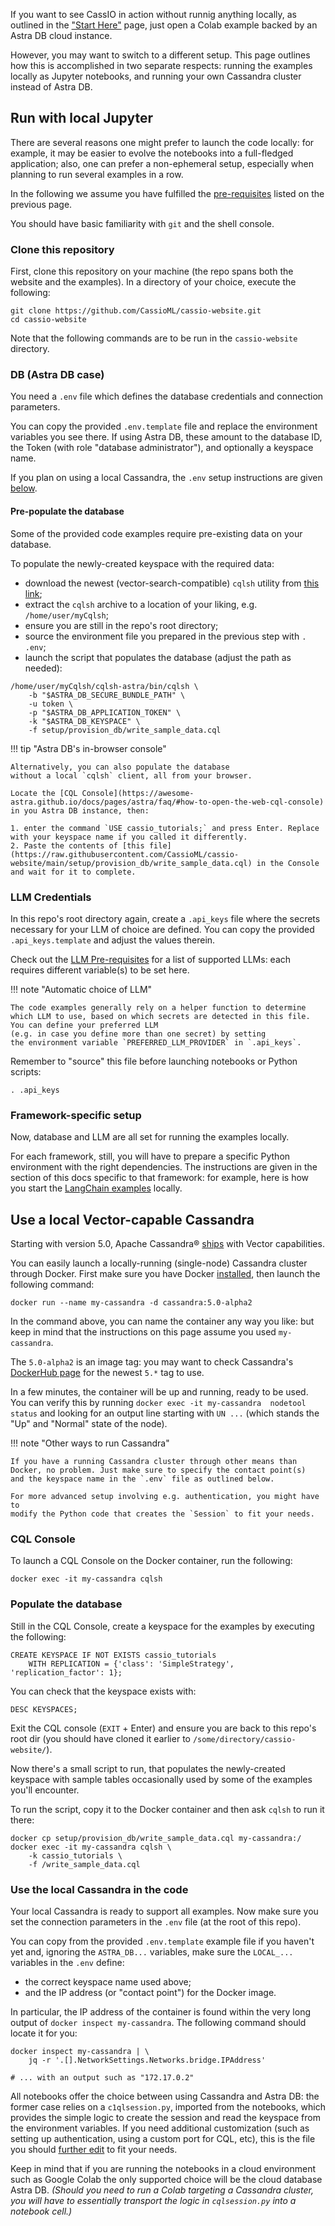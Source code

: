 If you want to see CassIO in action without runnig anything locally,
as outlined in the ["Start Here"](/start_here/) page, just open a Colab example
backed by an Astra DB cloud instance.

However, you may want to switch to a different setup. This page outlines how
this is accomplished in two separate respects: running the examples locally
as Jupyter notebooks, and running your own Cassandra cluster
instead of Astra DB.

## Run with local Jupyter

There are several reasons one might prefer to launch the code locally:
for example, it may be easier to evolve the notebooks
into a full-fledged application; also, one can prefer a non-ephemeral
setup, especially when planning to run several examples in a row.

In the following we assume you have fulfilled the
[pre-requisites](/start_here/#vector-database) listed on the previous page.

You should have basic familiarity with `git` and the shell console.

### Clone this repository

First, clone this repository on your machine
(the repo spans both the website and the examples).
In a directory of your choice, execute the following:

```
git clone https://github.com/CassioML/cassio-website.git
cd cassio-website
```

Note that the following commands are to be run in the `cassio-website` directory.

### DB (Astra DB case)

You need a `.env` file which defines the database credentials and connection
parameters.

You can copy the provided `.env.template` file and replace
the environment variables you see there.
If using Astra DB, these amount to the database ID,
the Token (with role "database administrator"), and optionally a keyspace name.

If you plan on using a local Cassandra, the `.env` setup instructions are given
[below](#use-the-local-cassandra-in-the-code).

#### Pre-populate the database

Some of the provided code examples require pre-existing data on your
database.

To populate the newly-created keyspace with the required data:

- download the newest (vector-search-compatible) `cqlsh` utility from [this link](https://downloads.datastax.com/enterprise/cqlsh-astra-20230526-vectortype-bin.tar.gz);
- extract the `cqlsh` archive to a location of your liking, e.g. `/home/user/myCqlsh`;
- ensure you are still in the repo's root directory;
- source the environment file you prepared in the previous step with `. .env`;
- launch the script that populates the database (adjust the path as needed):

```
/home/user/myCqlsh/cqlsh-astra/bin/cqlsh \
    -b "$ASTRA_DB_SECURE_BUNDLE_PATH" \
    -u token \
    -p "$ASTRA_DB_APPLICATION_TOKEN" \
    -k "$ASTRA_DB_KEYSPACE" \
    -f setup/provision_db/write_sample_data.cql
```

!!! tip "Astra DB's in-browser console"

    Alternatively, you can also populate the database
    without a local `cqlsh` client, all from your browser.

    Locate the [CQL Console](https://awesome-astra.github.io/docs/pages/astra/faq/#how-to-open-the-web-cql-console) in you Astra DB instance, then:

    1. enter the command `USE cassio_tutorials;` and press Enter. Replace with your keyspace name if you called it differently.
    2. Paste the contents of [this file](https://raw.githubusercontent.com/CassioML/cassio-website/main/setup/provision_db/write_sample_data.cql) in the Console and wait for it to complete.

### LLM Credentials

In this repo's root directory again, create a `.api_keys` file where the secrets
necessary for your LLM of choice are defined. You can copy
the provided `.api_keys.template` and adjust the values therein.

Check out the [LLM Pre-requisites](/start_here/#vector-database)
for a list of supported LLMs: each requires different variable(s)
to be set here.

!!! note "Automatic choice of LLM"

    The code examples generally rely on a helper function to determine
    which LLM to use, based on which secrets are detected in this file.
    You can define your preferred LLM
    (e.g. in case you define more than one secret) by setting
    the environment variable `PREFERRED_LLM_PROVIDER` in `.api_keys`.

Remember to "source" this file before launching notebooks or Python scripts:

```
. .api_keys
```

### Framework-specific setup

Now, database and LLM are all set for running the examples locally.

For each framework, still, you will have to prepare a specific
Python environment with the right dependencies. The instructions are given
in the section of this docs specific to that framework:
for example, here is how you start the
[LangChain examples](/frameworks/langchain/setup/) locally.

## Use a local Vector-capable Cassandra

Starting with version 5.0, Apache Cassandra®
[ships](https://cassandra.apache.org/doc/trunk/cassandra/vector-search/overview.html)
with Vector capabilities.

You can easily launch a locally-running (single-node) Cassandra cluster through
Docker. First make sure you have Docker [installed](https://www.docker.com/),
then launch the following command:

```
docker run --name my-cassandra -d cassandra:5.0-alpha2
```

In the command above, you can name the container any way you like:
but keep in mind that the instructions on this page assume you
used `my-cassandra`.

The `5.0-alpha2`
is an image tag: you may want to check Cassandra's
[DockerHub page](https://hub.docker.com/_/cassandra#!)
for the newest `5.*` tag to use.

In a few minutes, the container will be up and running, ready to be used. You
can verify this by running `docker exec -it my-cassandra  nodetool status` and
looking for an output line starting with `UN ...`
(which stands the "Up" and "Normal" state of the node).

!!! note "Other ways to run Cassandra"

    If you have a running Cassandra cluster through other means than
    Docker, no problem. Just make sure to specify the contact point(s)
    and the keyspace name in the `.env` file as outlined below.

    For more advanced setup involving e.g. authentication, you might have to
    modify the Python code that creates the `Session` to fit your needs.

### CQL Console

To launch a CQL Console on the Docker container, run the following:

```
docker exec -it my-cassandra cqlsh
```

### Populate the database

Still in the CQL Console, create a keyspace for the examples by executing the following:

```
CREATE KEYSPACE IF NOT EXISTS cassio_tutorials
    WITH REPLICATION = {'class': 'SimpleStrategy', 'replication_factor': 1};
```

You can check that the keyspace exists with:

```
DESC KEYSPACES;
```

Exit the CQL console (`EXIT` + Enter) and ensure you are back to this repo's root dir
(you should have cloned it earlier to `/some/directory/cassio-website/`).

Now there's a small script to run, that populates the newly-created keyspace
with sample tables occasionally used by some of the examples you'll encounter.

To run the script, copy it to the Docker container and
then ask `cqlsh` to run it there:

```
docker cp setup/provision_db/write_sample_data.cql my-cassandra:/
docker exec -it my-cassandra cqlsh \
    -k cassio_tutorials \
    -f /write_sample_data.cql
```

### Use the local Cassandra in the code

Your local Cassandra is ready to support all examples. Now make sure you
set the connection parameters in the `.env` file (at the root of this repo).

You can copy from the provided `.env.template` example file if
you haven't yet and, ignoring the `ASTRA_DB...` variables, make sure
the `LOCAL_...` variables in the `.env` define:

- the correct keyspace name used above;
- and the IP address (or "contact point") for the Docker image.

In particular, the IP address of the container is found within the very long
output of `docker inspect my-cassandra`. The following command
should locate it for you:

```
docker inspect my-cassandra | \
    jq -r '.[].NetworkSettings.Networks.bridge.IPAddress'

# ... with an output such as "172.17.0.2"
```

All notebooks offer the choice between using Cassandra and Astra DB: the former
case relies on a `c1qlsession.py`, imported from the notebooks,
which provides the simple logic to create the session and read the keyspace
from the environment variables. If you need additional customization (such as
setting up authentication, using a custom port for CQL, etc), this is the
file you should
[further edit](https://docs.datastax.com/en/developer/python-driver/latest/getting_started/#connecting-to-cassandra)
to fit your needs.

Keep in mind that if you are running the notebooks in a cloud environment such
as Google Colab the only supported choice will be the cloud database Astra DB.
_(Should you need to run a Colab targeting a Cassandra cluster, you will have to_
_essentially transport the logic in `cqlsession.py` into a notebook cell.)_
